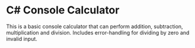 # C# Console Calculator
This is a basic console calculator that can perform addition, subtraction, multiplication and division. Includes error-handling for dividing by zero and invalid input. 
